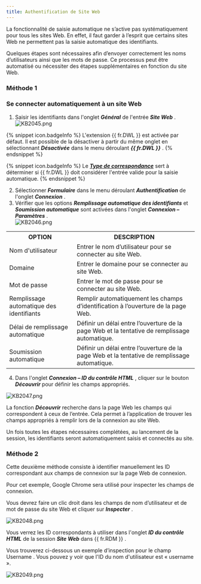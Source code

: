 ```yaml
---
title: Authentification de Site Web
---
```

La fonctionnalité de saisie automatique ne s’active pas systématiquement pour tous les sites Web. En effet, il faut garder à l’esprit que certains sites Web ne permettent pas la saisie automatique des identifiants.  

Quelques étapes sont nécessaires afin d’envoyer correctement les noms d’utilisateurs ainsi que les mots de passe. Ce processus peut être automatisé ou nécessiter des étapes supplémentaires en fonction du site Web.  

### Méthode 1 

### Se connecter automatiquement à un site Web 

1. Saisir les identifiants dans l&apos;onglet ***Général*** de l&apos;entrée ***Site Web*** .  
![KB2045.png](/img/fr/kb/KB2045.png)  

{% snippet icon.badgeInfo %} 
L&apos;extension {{ fr.DWL }} est activée par défaut. Il est possible de la désactiver à partir du même onglet en sélectionnant ***Désactivée*** dans le menu déroulant ***{{ fr.DWL }}*** . 
{% endsnippet %}
 
{% snippet icon.badgeInfo %} 
Le [***Type de correspondance***](/fr/kb/devolutions-web-login/how-to-articles/how-to-use-urls-comparing-types/) sert à déterminer si {{ fr.DWL }} doit considérer l&apos;entrée valide pour la saisie automatique. 
{% endsnippet %}
 
2. Sélectionner ***Formulaire*** dans le menu déroulant ***Authentification*** de l&apos;onglet ***Connexion*** . 
1. Vérifier que les options ***Remplissage automatique des identifiants*** et ***Soumission automatique*** sont activées dans l&apos;onglet ***Connexion – Paramètres*** .  
![KB2046.png](/img/fr/kb/KB2046.png) 
<table>
	<tr>
		<th>
OPTION 
		</th>
		<th>
DESCRIPTION 
		</th>
	</tr>
	<tr>
		<td>
Nom d&apos;utilisateur 
		</td>
		<td>
Entrer le nom d’utilisateur pour se connecter au site Web. 
		</td>
	</tr>
	<tr>
		<td>
Domaine 
		</td>
		<td>
Entrer le domaine pour se connecter au site Web. 
		</td>
	</tr>
	<tr>
		<td>
Mot de passe 
		</td>
		<td>
Entrer le mot de passe pour se connecter au site Web. 
		</td>
	</tr>
	<tr>
		<td>
Remplissage automatique des identifiants 
		</td>
		<td>
Remplir automatiquement les champs d’identification à l’ouverture de la page Web. 
		</td>
	</tr>
	<tr>
		<td>
Délai de remplissage automatique 
		</td>
		<td>
Définir un délai entre l’ouverture de la page Web et la tentative de remplissage automatique. 
		</td>
	</tr>
	<tr>
		<td>
Soumission automatique 
		</td>
		<td>
Définir un délai entre l’ouverture de la page Web et la tentative de remplissage automatique. 
		</td>
	</tr>
</table>

4. Dans l&apos;onglet ***Connexion – ID du contrôle HTML*** , cliquer sur le bouton ***Découvrir*** pour définir les champs appropriés.  

![KB2047.png](/img/fr/kb/KB2047.png)  

La fonction ***Découvrir*** recherche dans la page Web les champs qui correspondent à ceux de l’entrée. Cela permet à l’application de trouver les champs appropriés à remplir lors de la connexion au site Web.  

Un fois toutes les étapes nécessaires complétées, au lancement de la session, les identifiants seront automatiquement saisis et connectés au site.  

### Méthode 2 

Cette deuxième méthode consiste à identifier manuellement les ID correspondant aux champs de connexion sur la page Web de connexion.  

Pour cet exemple, Google Chrome sera utilisé pour inspecter les champs de connexion.  

Vous devrez faire un clic droit dans les champs de nom d’utilisateur et de mot de passe du site Web et cliquer sur ***Inspecter*** .  

![KB2048.png](/img/fr/kb/KB2048.png)  

Vous verrez les ID correspondants à utiliser dans l&apos;onglet ***ID du contrôle HTML*** de la session ***Site Web*** dans {{ fr.RDM }} .  

Vous trouverez ci-dessous un exemple d’inspection pour le champ Username . Vous pouvez y voir que l&apos;ID du nom d&apos;utilisateur est « username ».  

![KB2049.png](/img/fr/kb/KB2049.png) 

